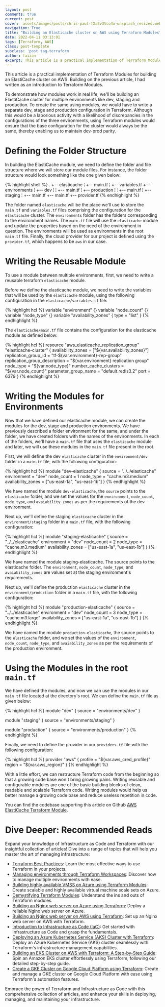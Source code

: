```yaml
---
layout: post
comments: true
current: post
cover:  assets/images/posts/chris-paul-fXa3v3Vco4o-unsplash_resized.webp
navigation: True
title: "Building an Elasticache cluster on AWS using Terraform Modules"
date: 2022-04-11 03:13:01
tags: [Terraform, AWS]
class: post-template
subclass: 'post tag-terraform'
author: faizan
excerpt: This article is a practical implementation of Terraform Modules for building an ElastiCache cluster on AWS.
---
```

This article is a practical implementation of Terraform Modules for building an ElastiCache cluster on AWS. Building on the previous article, I had written as an introduction to Terraform Modules.

To demonstrate how modules work in real life, we'll be building an ElastiCache cluster for multiple environments like dev, staging and production. To create the same using modules, we would have to write a separate dev, stage and production configuration in Terraform. Although this would be a laborious activity with a likelihood of discrepancies in the configurations of the three environments, using Terraform modules would ensure that the base configuration for the cluster would always be the same, thereby enabling us to maintain dev-prod parity.

# Defining the Folder Structure

In building the ElastiCache module, we need to define the folder and file structure where we will store our module files. For instance, the folder structure would look something like the one given below:

{% highlight shell %}
.
+-- elasticache
¦   +-- main.tf
¦   +-- variables.tf
+-- environments
¦   +-- dev
¦   ¦ +-- main.tf
¦   +-- production
¦   ¦ +-- main.tf
¦   +-- staging
¦       +-- main.tf
+-- main.tf
+-- provider.tf
{% endhighlight %}

The folder named `elasticache` will be the place we'll use to store the `main.tf` and `variables.tf` files comprising the configuration for the `elasticache` cluster. The `environments` folder has the folders corresponding to the environment names. The `main.tf` file will use the `elasticache` module and update the properties based on the need of the environment in question. The environments will be used as environments in the root `main.tf` file. Finally, the cloud provider for our project is defined using the `provider.tf`, which happens to be `aws` in our case.

# Writing the Reusable Module

To use a module between multiple environments, first, we need to write a reusable terraform `elasticache` module.

Before we define the elasticache module, we need to write the variables that will be used by the `elasticache` module, using the following configuration in the `elasticache/variables.tf` file:

{% highlight hcl %}
variable "environment" {}
variable "node_count" {}
variable "node_type" {}
variable "availability_zones" { type = "list" }
{% endhighlight %}

The `elasticache/main.tf` file contains the configuration for the elasticache module as defined below:

{% highlight hcl %}
resource "aws_elasticache_replication_group" "elasticache-cluster" {
  availability_zones            		= ["${var.availability_zones}"]
  replication_group_id          		= "tf-${var.environment}-rep-group"
  replication_group_description 	= "${var.environment} replication group"
  node_type                     		= "${var.node_type}"
  number_cache_clusters         	= "${var.node_count}"
  parameter_group_name          	= "default.redis3.2"
  port                          			= 6379
}
{% endhighlight %}

# Writing the Modules for Environments

Now that we have defined our elasticache module, we can create the modules for the dev, stage and production environments. We have previously described a folder environment for the same, and under the folder, we have created folders with the names of the environments. In each of the folders, we'll have a `main.tf` file that uses the `elasticache` module and later, we will use these modules in the `main.tf` file present in the root.

First, we will define the dev `elasticache` cluster in the `environment/dev` folder in a `main.tf` file, with the following configuration:

{% highlight hcl %}
module "dev-elasticache" {
  source             	= "../../elasticache"
  environment        	= "dev"
  node_count         	= 1
  node_type          	= "cache.m3.medium"
  availability_zones = ["us-east-1a", "us-east-1b"]
}
{% endhighlight %}

We have named the module `dev-elasticache`, the `source` points to the `elasticache` folder, and we set the values for the `environment`, `node_count`, `node_type`, and `avaiability_zones` as per the requirements of the dev environment.

Next up, we'll define the staging `elasticache` cluster in the `environment/staging` folder in a `main.tf` file, with the following configuration:

{% highlight hcl %}
module "staging-elasticache" {
  source             	= "../../elasticache"
  environment        	= "dev"
  node_count         	= 2
  node_type          	= "cache.m3.medium"
  availability_zones = ["us-east-1a", "us-east-1b"]
}
{% endhighlight %}

We have named the module staging-elasticache. The source points to the elasticache folder. The `environment`, `node_count`, `node_type`, and `avaiability_zones` are values set at the staging environment's requirements.

Next up, we'll define the production `elasticache` cluster in the `environment/production` folder in a `main.tf` file, with the following configuration:

{% highlight hcl %}
module "production-elasticache" {
  source             	= "../../elasticache"
  environment        	= "dev"
  node_count         	= 3
  node_type          	= "cache.m3.large"
  availability_zones = ["us-east-1a", "us-east-1b"]
}
{% endhighlight %}

We have named the module `production-elasticache`, the source points to the `elasticache` folder, and we set the values of the `environment`, `node_count`, `node_type`, and `avaiability_zones` as per the requirements of the production environment.

# Using the Modules in the root `main.tf`

We have defined the modules, and now we can use the modules in our `main.tf` file located at the directory's root. We can define the `main.tf` file as given below:

{% highlight hcl %}
module "dev" {
  source = "environments/dev"
}

module "staging" {
  source = "environments/staging"
}

module "production" {
  source = "environments/production"
}
{% endhighlight %}

Finally, we need to define the provider in our `providers.tf` file with the following configuration:

{% highlight hcl %}
provider "aws" {
  profile   = "${var.aws_cred_profile}"
  region    = "${var.aws_region}"
}
{% endhighlight %}

With a little effort, we can restructure Terraform code from the beginning so that a growing code base won't bring growing pains. Writing reusable and configurable modules are one of the basic building blocks of clean, readable and scalable Terraform code. Writing modules would help us better manage a growing code base and reduce useless repetition in code.

You can find the codebase supporting this article on Github [AWS ElastiCache Terraform Module](https://github.com/faizanbashir/aws-elasticache-terraform-module).

# Dive Deeper: Recommended Reads

Expand your knowledge of Infrastructure as Code and Terraform with our insightful collection of articles! Dive into a range of topics that will help you master the art of managing infrastructure:

* [Terraform Best Practices](/terraform-best-practices): Learn the most effective ways to use Terraform in your projects.
* [Managing environments through Terraform Workspaces](/managing-environments-through-terraform-workspaces): Discover how to manage multiple environments with ease.
* [Building highly available VMSS on Azure using Terraform Modules](/building-highly-available-vmss-on-azure-using-terraform-modules): Create scalable and highly available virtual machine scale sets on Azure.
* [Demystifying Terraform Modules](/demystifying-terraform-modules): Understand the ins and outs of Terraform modules.
* [Building an Nginx web server on Azure using Terraform](/building-an-nginx-webserver-on-azure-using-terraform): Deploy a reliable Nginx web server on Azure.
* [Building an Nginx web server on AWS using Terraform](/building-an-nginx-webserver-on-aws-using-terraform): Set up an Nginx web server on AWS with Terraform.
* [Introduction to Infrastructure as Code (IaC)](/introduction-to-infrastructure-as-code): Get started with Infrastructure as Code and grasp the fundamentals.
* [Deploying an Azure Kubernetes Service (AKS) Cluster with Terraform](/deploying-an-azure-kubernetes-service-aks-cluster-with-terraform): Deploy an Azure Kubernetes Service (AKS) cluster seamlessly with Terraform's infrastructure management capabilities.
* [Building an EKS Cluster on AWS with Terraform: A Step-by-Step Guide](/building-an-eks-cluster-on-aws-with-terraform): Spin an Amazon EKS cluster effortlessly using Terraform, following our detailed step-by-step guide.
* [Create a GKE Cluster on Google Cloud Platform using Terraform](/create-a-gke-cluster-on-google-cloud-platform-using-terraform): Create and manage a GKE cluster on Google Cloud Platform with ease using Terraform's automation features.

Embrace the power of Terraform and Infrastructure as Code with this comprehensive collection of articles, and enhance your skills in deploying, managing, and maintaining your infrastructure.